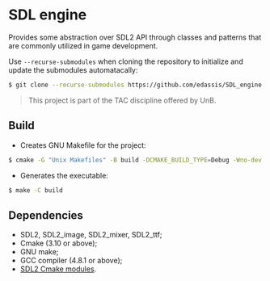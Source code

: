 # SDL engine

Provides some abstraction over SDL2 API through classes and patterns that are commonly utilized in game development.

Use `--recurse-submodules` when cloning the repository to initialize and update the submodules automatacally:

```bash
$ git clone --recurse-submodules https://github.com/edassis/SDL_engine
```

> This project is part of the TAC discipline offered by UnB.

## Build

- Creates GNU Makefile for the project:
```bash
$ cmake -G "Unix Makefiles" -B build -DCMAKE_BUILD_TYPE=Debug -Wno-dev
```

- Generates the executable:
```bash
$ make -C build
```

## Dependencies
- SDL2, SDL2_image, SDL2_mixer, SDL2_ttf;
- Cmake (3.10 or above);
- GNU make;
- GCC compiler (4.8.1 or above);
- [SDL2 Cmake modules][sdl2_cmake].


[sdl2_cmake]: https://github.com/aminosbh/sdl2-cmake-modules